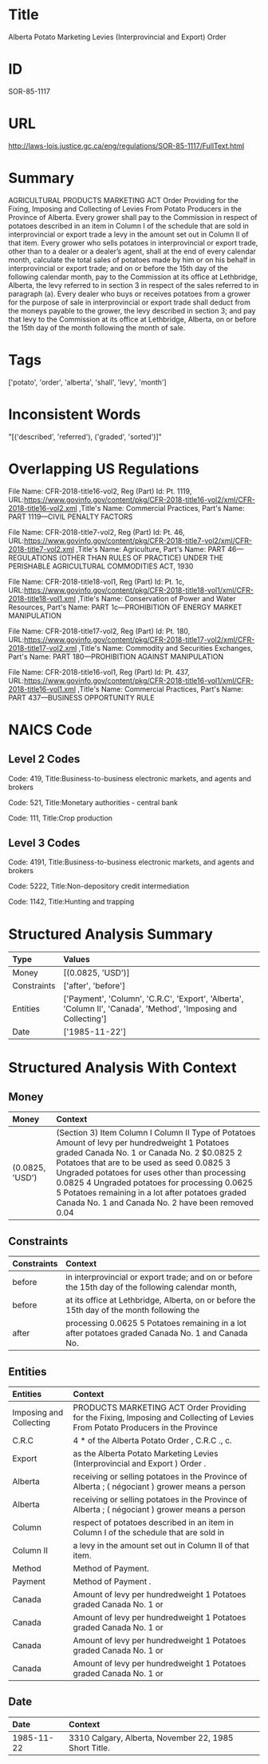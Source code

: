 # Title
Alberta Potato Marketing Levies (Interprovincial and Export) Order


# ID
SOR-85-1117

# URL
http://laws-lois.justice.gc.ca/eng/regulations/SOR-85-1117/FullText.html


# Summary
AGRICULTURAL PRODUCTS MARKETING ACT Order Providing for the Fixing, Imposing and Collecting of Levies From Potato Producers in the Province of Alberta.
Every grower shall pay to the Commission in respect of potatoes described in an item in Column I of the schedule that are sold in interprovincial or export trade a levy in the amount set out in Column II of that item.
Every grower who sells potatoes in interprovincial or export trade, other than to a dealer or a dealer’s agent, shall at the end of every calendar month, calculate the total sales of potatoes made by him or on his behalf in interprovincial or export trade; and on or before the 15th day of the following calendar month, pay to the Commission at its office at Lethbridge, Alberta, the levy referred to in section 3 in respect of the sales referred to in paragraph (a).
Every dealer who buys or receives potatoes from a grower for the purpose of sale in interprovincial or export trade shall deduct from the moneys payable to the grower, the levy described in section 3; and pay that levy to the Commission at its office at Lethbridge, Alberta, on or before the 15th day of the month following the month of sale.


# Tags
['potato', 'order', 'alberta', 'shall', 'levy', 'month']


# Inconsistent Words
"[('described', 'referred'), ('graded', 'sorted')]"


# Overlapping US Regulations
File Name: CFR-2018-title16-vol2, Reg (Part) Id: Pt. 1119, URL:https://www.govinfo.gov/content/pkg/CFR-2018-title16-vol2/xml/CFR-2018-title16-vol2.xml
,Title's Name: Commercial Practices, Part's Name: PART 1119—CIVIL PENALTY FACTORS

File Name: CFR-2018-title7-vol2, Reg (Part) Id: Pt. 46, URL:https://www.govinfo.gov/content/pkg/CFR-2018-title7-vol2/xml/CFR-2018-title7-vol2.xml
,Title's Name: Agriculture, Part's Name: PART 46—REGULATIONS (OTHER THAN RULES OF PRACTICE) UNDER THE PERISHABLE AGRICULTURAL COMMODITIES ACT, 1930

File Name: CFR-2018-title18-vol1, Reg (Part) Id: Pt. 1c, URL:https://www.govinfo.gov/content/pkg/CFR-2018-title18-vol1/xml/CFR-2018-title18-vol1.xml
,Title's Name: Conservation of Power and Water Resources, Part's Name: PART 1c—PROHIBITION OF ENERGY MARKET MANIPULATION

File Name: CFR-2018-title17-vol2, Reg (Part) Id: Pt. 180, URL:https://www.govinfo.gov/content/pkg/CFR-2018-title17-vol2/xml/CFR-2018-title17-vol2.xml
,Title's Name: Commodity and Securities Exchanges, Part's Name: PART 180—PROHIBITION AGAINST MANIPULATION

File Name: CFR-2018-title16-vol1, Reg (Part) Id: Pt. 437, URL:https://www.govinfo.gov/content/pkg/CFR-2018-title16-vol1/xml/CFR-2018-title16-vol1.xml
,Title's Name: Commercial Practices, Part's Name: PART 437—BUSINESS OPPORTUNITY RULE




# NAICS Code
## Level 2 Codes
Code: 419, Title:Business-to-business electronic markets, and agents and brokers

Code: 521, Title:Monetary authorities - central bank

Code: 111, Title:Crop production




## Level 3 Codes
Code: 4191, Title:Business-to-business electronic markets, and agents and brokers

Code: 5222, Title:Non-depository credit intermediation

Code: 1142, Title:Hunting and trapping







# Structured Analysis Summary
| Type        | Values                                                                                                          |
|:------------|:----------------------------------------------------------------------------------------------------------------|
| Money       | [(0.0825, 'USD')]                                                                                               |
| Constraints | ['after', 'before']                                                                                             |
| Entities    | ['Payment', 'Column', 'C.R.C', 'Export', 'Alberta', 'Column II', 'Canada', 'Method', 'Imposing and Collecting'] |
| Date        | ['1985-11-22']                                                                                                  |


# Structured Analysis With Context
 


## Money
| Money           | Context                                                                                                                                                                                                                                                                                                                                                                                                 |
|:----------------|:--------------------------------------------------------------------------------------------------------------------------------------------------------------------------------------------------------------------------------------------------------------------------------------------------------------------------------------------------------------------------------------------------------|
| (0.0825, 'USD') | (Section 3) Item Column I Column II Type of Potatoes Amount of levy per hundredweight 1 Potatoes graded Canada No. 1 or Canada No. 2 $0.0825 2 Potatoes that are to be used as seed 0.0825 3 Ungraded potatoes for uses other than processing 0.0825 4 Ungraded potatoes for processing 0.0625 5 Potatoes remaining in a lot after potatoes graded Canada No. 1 and Canada No. 2 have been removed 0.04 |


## Constraints
| Constraints   | Context                                                                                            |
|:--------------|:---------------------------------------------------------------------------------------------------|
| before        | in interprovincial or export trade; and on or before the 15th day of the following calendar month, |
| before        | at its office at Lethbridge, Alberta, on or before the 15th day of the month following the         |
| after         | processing 0.0625 5 Potatoes remaining in a lot after potatoes graded Canada No. 1 and Canada No.  |


## Entities
| Entities                | Context                                                                                                                        |
|:------------------------|:-------------------------------------------------------------------------------------------------------------------------------|
| Imposing and Collecting | PRODUCTS MARKETING ACT Order Providing for the Fixing, Imposing and Collecting of Levies From Potato Producers in the Province |
| C.R.C                   | 4 * of the Alberta Potato Order , C.R.C ., c.                                                                                  |
| Export                  | as the Alberta Potato Marketing Levies (Interprovincial and Export ) Order .                                                   |
| Alberta                 | receiving or selling potatoes in the Province of Alberta ; ( négociant ) grower means a person                                 |
| Alberta                 | receiving or selling potatoes in the Province of Alberta ; ( négociant ) grower means a person                                 |
| Column                  | respect of potatoes described in an item in Column I of the schedule that are sold in                                          |
| Column II               | a levy in the amount set out in Column II  of that item.                                                                       |
| Method                  | Method  of Payment.                                                                                                            |
| Payment                 | Method of  Payment .                                                                                                           |
| Canada                  | Amount of levy per hundredweight 1 Potatoes graded Canada  No. 1 or                                                            |
| Canada                  | Amount of levy per hundredweight 1 Potatoes graded Canada  No. 1 or                                                            |
| Canada                  | Amount of levy per hundredweight 1 Potatoes graded Canada  No. 1 or                                                            |
| Canada                  | Amount of levy per hundredweight 1 Potatoes graded Canada  No. 1 or                                                            |


## Date
| Date       | Context                                               |
|:-----------|:------------------------------------------------------|
| 1985-11-22 | 3310 Calgary, Alberta, November 22, 1985 Short Title. |


